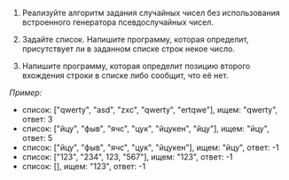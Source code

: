 1. Реализуйте алгоритм задания случайных чисел без использования встроенного генератора псевдослучайных чисел.

2. Задайте список. Напишите программу, которая
определит, присутствует ли в заданном списке строк
некое число.

3. Напишите программу, которая определит позицию второго вхождения строки в списке либо сообщит, что её нет.

*Пример:*
- список: ["qwerty", "asd", "zxc", "qwerty", "ertqwe"], ищем: "qwerty", ответ: 3
- список: ["йцу", "фыв", "ячс", "цук", "йцукен", "йцу"], ищем: "йцу", ответ: 5
- список: ["йцу", "фыв", "ячс", "цук", "йцукен"], ищем: "йцу", ответ: -1
- список: ["123", "234", 123, "567"], ищем: "123", ответ: -1
- список: [], ищем: "123", ответ: -1